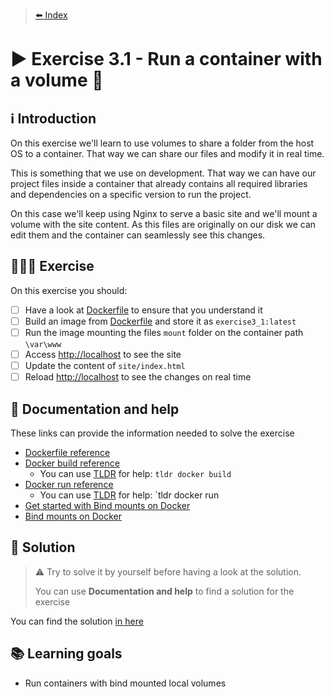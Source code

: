 > [⬅️ Index](../README.md)
# ▶️ Exercise 3.1 - Run a container with a volume 💾

## ℹ️ Introduction

On this exercise we'll learn to use volumes to share a folder from the host OS to a container. That way we can share
our files and modify it in real time.

This is something that we use on development. That way we can have our project files inside a container that already
contains all required libraries and dependencies on a specific version to run the project.

On this case we'll keep using Nginx to serve a basic site and we'll mount a volume with the site content. As this files
are originally on our disk we can edit them and the container can seamlessly see this changes.

## 👩🏻‍💻 Exercise

On this exercise you should:

- [ ] Have a look at [Dockerfile](files/Dockerfile) to ensure that you understand it
- [ ] Build an image from [Dockerfile](files/Dockerfile) and store it as `exercise3_1:latest`
- [ ] Run the image mounting the files `mount` folder on the container path `\var\www`
- [ ] Access [http://localhost](http://localhost) to see the site
- [ ] Update the content of `site/index.html`
- [ ] Reload [http://localhost](http://localhost) to see the changes on real time

## 🤔 Documentation and help

These links can provide the information needed to solve the exercise

* [Dockerfile reference](https://docs.docker.com/engine/reference/builder/)
* [Docker build reference](https://docs.docker.com/engine/reference/commandline/build/)
    * You can use [TLDR](https://tldr.sh/) for help: `tldr docker build`
* [Docker run reference](https://docs.docker.com/engine/reference/run/)
    * You can use [TLDR](https://tldr.sh/) for help: `tldr docker run
* [Get started with Bind mounts on Docker](https://docs.docker.com/get-started/06_bind_mounts/)
* [Bind mounts on Docker](https://docs.docker.com/storage/bind-mounts/)

## 🧩 Solution

> ⚠️ Try to solve it by yourself before having a look at the solution.
>
> You can use **Documentation and help** to find a solution for the exercise

You can find the solution [in here](solution3_1.md)

## 📚 Learning goals

* Run containers with bind mounted local volumes
